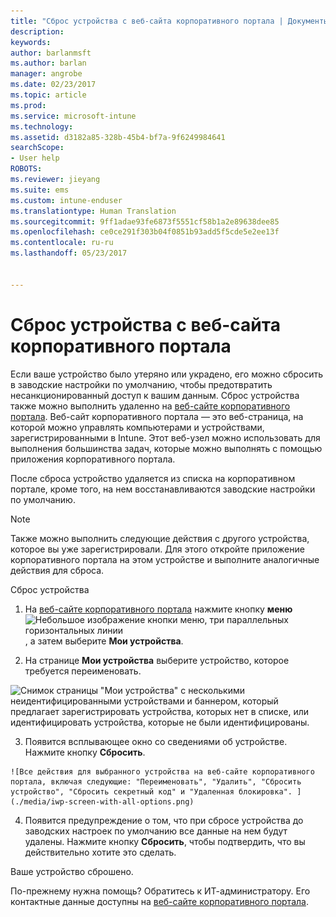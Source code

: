 ```yaml
---
title: "Сброс устройства с веб-сайта корпоративного портала | Документы Майкрософт"
description: 
keywords: 
author: barlanmsft
ms.author: barlan
manager: angrobe
ms.date: 02/23/2017
ms.topic: article
ms.prod: 
ms.service: microsoft-intune
ms.technology: 
ms.assetid: d3182a85-328b-45b4-bf7a-9f6249984641
searchScope:
- User help
ROBOTS: 
ms.reviewer: jieyang
ms.suite: ems
ms.custom: intune-enduser
ms.translationtype: Human Translation
ms.sourcegitcommit: 9ff1adae93fe6873f5551cf58b1a2e89638dee85
ms.openlocfilehash: ce0ce291f303b04f0851b93add5f5cde5e2ee13f
ms.contentlocale: ru-ru
ms.lasthandoff: 05/23/2017


---
```



# <a name="reset-your-device-from-the-company-portal-website"></a>Сброс устройства с веб-сайта корпоративного портала

Если ваше устройство было утеряно или украдено, его можно сбросить в заводские настройки по умолчанию, чтобы предотвратить несанкционированный доступ к вашим данным. Сброс устройства также можно выполнить удаленно на [веб-сайте корпоративного портала](http://portal.manage.microsoft.com). Веб-сайт корпоративного портала — это веб-страница, на которой можно управлять компьютерами и устройствами, зарегистрированными в Intune. Этот веб-узел можно использовать для выполнения большинства задач, которые можно выполнять с помощью приложения корпоративного портала.

После сброса устройство удаляется из списка на корпоративном портале, кроме того, на нем восстанавливаются заводские настройки по умолчанию.

> [!Note]
> Также можно выполнить следующие действия с другого устройства, которое вы уже зарегистрировали. Для этого откройте приложение корпоративного портала на этом устройстве и выполните аналогичные действия для сброса. 

Сброс устройства

1.    На [веб-сайте корпоративного портала](http://portal.manage.microsoft.com) нажмите кнопку __меню__ ![Небольшое изображение кнопки меню, три параллельных горизонтальных линии](/Intune/whats-new/media/CP_hamburger_menu.png), а затем выберите __Мои устройства__.

2. На странице __Мои устройства__ выберите устройство, которое требуется переименовать.

  ![Снимок страницы "Мои устройства" с несколькими неидентифицированными устройствами и баннером, который предлагает зарегистрировать устройства, которых нет в списке, или идентифицировать устройства, которые не были идентифицированы.](./media/macOS_enroll_002_tap_here_banner.png)

3.    Появится всплывающее окно со сведениями об устройстве. Нажмите кнопку **Сбросить**.

    ![Все действия для выбранного устройства на веб-сайте корпоративного портала, включая следующие: "Переименовать", "Удалить", "Сбросить устройство", "Сбросить секретный код" и "Удаленная блокировка". ](./media/iwp-screen-with-all-options.png)

4.  Появится предупреждение о том, что при сбросе устройства до заводских настроек по умолчанию все данные на нем будут удалены. Нажмите кнопку **Сбросить**, чтобы подтвердить, что вы действительно хотите это сделать.

Ваше устройство сброшено.

По-прежнему нужна помощь? Обратитесь к ИТ-администратору. Его контактные данные доступны на [веб-сайте корпоративного портала](http://portal.manage.microsoft.com).

